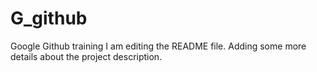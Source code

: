 # G_github
Google Github training
I am editing the README file. Adding some more details about the project description.
